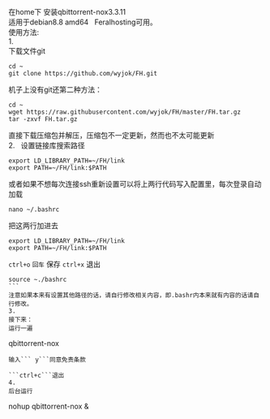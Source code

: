在home下 安装qbittorrent-nox3.3.11  
适用于debian8.8 amd64  
Feralhosting可用。  
使用方法:  
1.  
下载文件git  
```
cd ~  
git clone https://github.com/wyjok/FH.git  
```
机子上没有git还第二种方法：
```
cd ~  
wget https://raw.githubusercontent.com/wyjok/FH/master/FH.tar.gz
tar -zxvf FH.tar.gz  
```

直接下载压缩包并解压，压缩包不一定更新，然而也不太可能更新  
2.  
设置链接库搜索路径  

```
export LD_LIBRARY_PATH=~/FH/link  
export PATH=~/FH/link:$PATH  
```
  
或者如果不想每次连接ssh重新设置可以将上两行代码写入配置里，每次登录自动加载  
```
nano ~/.bashrc  
```
把这两行加进去  
```
export LD_LIBRARY_PATH=~/FH/link  
export PATH=~/FH/link:$PATH  
```   
```ctrl+o``` ```回车``` 保存 ```ctrl+x``` 退出  
```
source ~./bashrc  
```  
注意如果本来有设置其他路径的话，请自行修改相关内容，即.bashr内本来就有内容的话请自行修改。  
3.  
接下来：  
运行一遍  
```
qbittorrent-nox  
```
输入``` y```同意免责条款  

```ctrl+c```退出  
4.  
后台运行  
```     
nohup qbittorrent-nox &  
```
